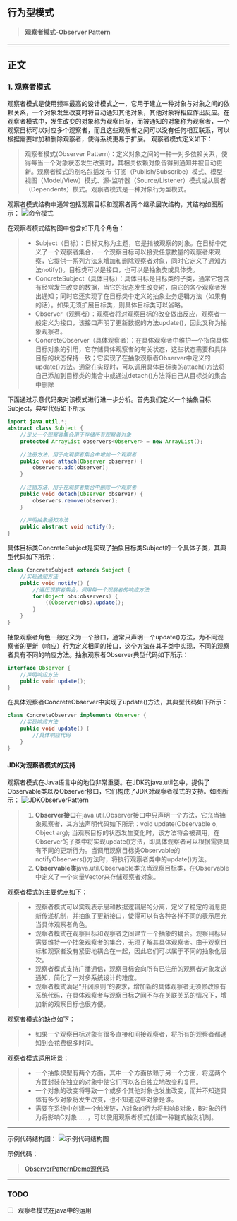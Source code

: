## 行为型模式 ##
> #### 观察者模式-Observer Pattern ####



-----
## 正文 ##
### 1. 观察者模式 ###

观察者模式是使用频率最高的设计模式之一，它用于建立一种对象与对象之间的依赖关系，一个对象发生改变时将自动通知其他对象，其他对象将相应作出反应。在观察者模式中，发生改变的对象称为观察目标，而被通知的对象称为观察者，一个观察目标可以对应多个观察者，而且这些观察者之间可以没有任何相互联系，可以根据需要增加和删除观察者，使得系统更易于扩展。
观察者模式定义如下：
> 观察者模式(Observer Pattern)：定义对象之间的一种一对多依赖关系，使得每当一个对象状态发生改变时，其相关依赖对象皆得到通知并被自动更新。观察者模式的别名包括发布-订阅（Publish/Subscribe）模式、模型-视图（Model/View）模式、源-监听器（Source/Listener）模式或从属者（Dependents）模式。观察者模式是一种对象行为型模式。

 观察者模式结构中通常包括观察目标和观察者两个继承层次结构，其结构如图所示：
![命令模式](images/ObserverPattern.jpg)

在观察者模式结构图中包含如下几个角色：
>+  Subject（目标）：目标又称为主题，它是指被观察的对象。在目标中定义了一个观察者集合，一个观察目标可以接受任意数量的观察者来观察，它提供一系列方法来增加和删除观察者对象，同时它定义了通知方法notify()。目标类可以是接口，也可以是抽象类或具体类。
>+  ConcreteSubject（具体目标）：具体目标是目标类的子类，通常它包含有经常发生改变的数据，当它的状态发生改变时，向它的各个观察者发出通知；同时它还实现了在目标类中定义的抽象业务逻辑方法（如果有的话）。如果无须扩展目标类，则具体目标类可以省略。
>+  Observer（观察者）：观察者将对观察目标的改变做出反应，观察者一般定义为接口，该接口声明了更新数据的方法update()，因此又称为抽象观察者。
>+ ConcreteObserver（具体观察者）：在具体观察者中维护一个指向具体目标对象的引用，它存储具体观察者的有关状态，这些状态需要和具体目标的状态保持一致；它实现了在抽象观察者Observer中定义的update()方法。通常在实现时，可以调用具体目标类的attach()方法将自己添加到目标类的集合中或通过detach()方法将自己从目标类的集合中删除


下面通过示意代码来对该模式进行进一步分析。首先我们定义一个抽象目标Subject，典型代码如下所示
````java
import java.util.*;  
abstract class Subject {  
    //定义一个观察者集合用于存储所有观察者对象  
    protected ArrayList observers<Observer> = new ArrayList();  
    
    //注册方法，用于向观察者集合中增加一个观察者  
    public void attach(Observer observer) {  
        observers.add(observer);  
    }  
    
    //注销方法，用于在观察者集合中删除一个观察者  
    public void detach(Observer observer) {  
        observers.remove(observer);  
    }  
    
    //声明抽象通知方法  
    public abstract void notify();  
}  
````

具体目标类ConcreteSubject是实现了抽象目标类Subject的一个具体子类，其典型代码如下所示：
````java
class ConcreteSubject extends Subject {  
    //实现通知方法  
    public void notify() {  
        //遍历观察者集合，调用每一个观察者的响应方法  
        for(Object obs:observers) {  
            ((Observer)obs).update();  
        }  
    }     
}  
````

抽象观察者角色一般定义为一个接口，通常只声明一个update()方法，为不同观察者的更新（响应）行为定义相同的接口，这个方法在其子类中实现，不同的观察者具有不同的响应方法。抽象观察者Observer典型代码如下所示：
````java
interface Observer {  
    //声明响应方法  
    public void update();  
}  
````

在具体观察者ConcreteObserver中实现了update()方法，其典型代码如下所示：
````java
class ConcreteObserver implements Observer {  
    //实现响应方法  
    public void update() {  
        //具体响应代码  
    }  
} 
````

#### JDK对观察者模式的支持 ####
观察者模式在Java语言中的地位非常重要。在JDK的java.util包中，提供了Observable类以及Observer接口，它们构成了JDK对观察者模式的支持。如图所示：
![JDKObserverPattern](images/JDKObserverPattern.jpg)

> 1. **Observer接口**在java.util.Observer接口中只声明一个方法，它充当抽象观察者，其方法声明代码如下所示：void  update(Observable o, Object arg);
当观察目标的状态发生变化时，该方法将会被调用，在Observer的子类中将实现update()方法，即具体观察者可以根据需要具有不同的更新行为。当调用观察目标类Observable的notifyObservers()方法时，将执行观察者类中的update()方法。
> 2. **Observable类**java.util.Observable类充当观察目标类，在Observable中定义了一个向量Vector来存储观察者对象。


观察者模式的主要优点如下：
>+ 观察者模式可以实现表示层和数据逻辑层的分离，定义了稳定的消息更新传递机制，并抽象了更新接口，使得可以有各种各样不同的表示层充当具体观察者角色。
>+ 观察者模式在观察目标和观察者之间建立一个抽象的耦合。观察目标只需要维持一个抽象观察者的集合，无须了解其具体观察者。由于观察目标和观察者没有紧密地耦合在一起，因此它们可以属于不同的抽象化层次。
>+  观察者模式支持广播通信，观察目标会向所有已注册的观察者对象发送通知，简化了一对多系统设计的难度。
>+  观察者模式满足“开闭原则”的要求，增加新的具体观察者无须修改原有系统代码，在具体观察者与观察目标之间不存在关联关系的情况下，增加新的观察目标也很方便。


观察者模式的缺点如下：
>+ 如果一个观察目标对象有很多直接和间接观察者，将所有的观察者都通知到会花费很多时间。

观察者模式适用场景：
>+ 一个抽象模型有两个方面，其中一个方面依赖于另一个方面，将这两个方面封装在独立的对象中使它们可以各自独立地改变和复用。
>+  一个对象的改变将导致一个或多个其他对象也发生改变，而并不知道具体有多少对象将发生改变，也不知道这些对象是谁。
>+ 需要在系统中创建一个触发链，A对象的行为将影响B对象，B对象的行为将影响C对象……，可以使用观察者模式创建一种链式触发机制。

-----
示例代码结构图：
![示例代码结构图](images/ObserverPatternDemo.jpg)

示例代码：
> [ObserverPatternDemo源代码][1]    

[1]: https://github.com/gregecho/JavaDesignPattern/tree/master/ObserverPattern/src/main


-----
### TODO
* [ ] 观察者模式在java中的运用



